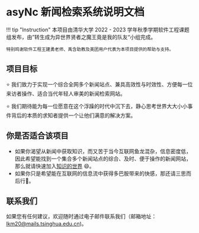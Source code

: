 # asyNc 新闻检索系统说明文档

!!! tip "Instruction"
    本项目由清华大学 2022 - 2023 学年秋季学期软件工程课题组发布，由”转生成为异世界贤者之魔王竟是我的队友“小组完成。
    
    特别鸣谢软件工程王建勇老师、禹含助教及美团用户代表为本项目提供的帮助与支持。

## 项目目标

:star: 我们致力于实现一个综合全网多个新闻站点、兼具高效性与时效性、方便每一位来访者操作、适合当代年轻人审美的新闻检索网站。

:star: 我们期待能为每一位愿意在这个浮躁的时代中沉下去，静心思考世界大大小小事件背后的本质的求知者提供一个让他们满意的解决方案。

## 你是否适合该项目

- 如果你渴望从新闻中获取知识，而又苦于当今互联网鱼龙混杂，信息密度低，因此希望能找到一个集合多个新闻站点的综合、及时、便于操作的新闻网站，那么就请快速加入[知识的世界](http://async-frontend-async.app.secoder.net/ "asyNc 新闻检索系统首页") :smile:。
- 如果你只是希望能在互联网的信息流中获得多巴胺带来的快感，那还请三思而后行:thinking:。

## 联系我们

如果您有任何建议，欢迎随时通过电子邮件联系我们（邮箱地址：lkm20@mails.tsinghua.edu.cn)。